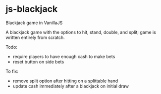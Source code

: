 # js-blackjack
Blackjack game in VanillaJS

A blackjack game with the options to hit, stand, double, and split; game is written entirely from scratch.

Todo:
- require players to have enough cash to make bets
- reset button on side bets

To fix:
- remove split option after hitting on a splittable hand
- update cash immediately after a blackjack on initial draw

